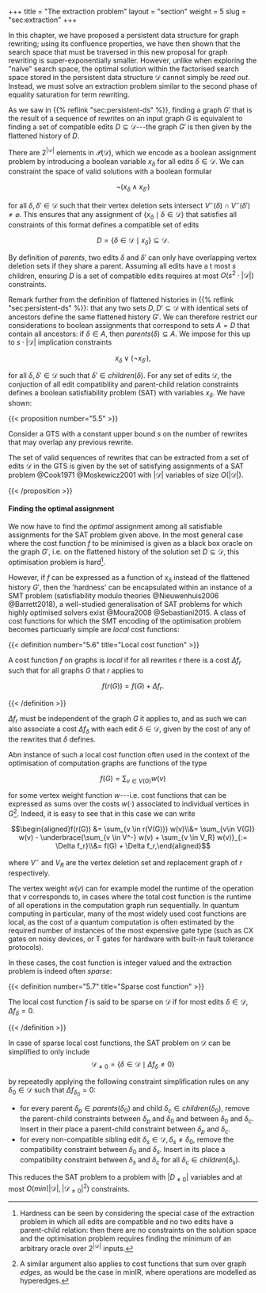 +++
title = "The extraction problem"
layout = "section"
weight = 5
slug = "sec:extraction"
+++

In this chapter, we have proposed a persistent data structure for graph rewriting; using its confluence properties, we have then shown that the search space that must be traversed in this new proposal for graph rewriting is super-exponentially smaller. However, unlike when exploring the "naive" search space, the optimal solution within the factorised search space stored in the persistent data structure $\mathcal{D}$ cannot simply be _read out_. Instead, we must solve an extraction problem similar to the second phase of equality saturation for term rewriting.

As we saw in {{% reflink "sec:persistent-ds" %}}, finding a graph $G'$ that is the result of a sequence of rewrites on an input graph $G$ is equivalent to finding a set of compatible edits $D \subseteq \mathcal{D}$---the graph $G'$ is then given by the flattened history of $D$.

There are $2^{|\mathcal{D}|}$ elements in $\mathcal{P}(\mathcal{D})$, which we encode as a boolean assignment problem by introducing a boolean variable $x_\delta$ for all edits $\delta \in \mathcal{D}$. We can constraint the space of valid solutions with a boolean formular

$$\neg (x_\delta \land x_{\delta'})$$

for all $\delta,\delta' \in \mathcal{D}$ such that their vertex deletion sets intersect $V^-(\delta) \cap V^-(\delta') \neq \varnothing$. This ensures that any assignment of $\{x_\delta \mid \delta \in \mathcal{D}\}$ that satisfies all constraints of this format defines a compatible set of edits

$$D = \{\delta \in \mathcal{D} \mid x_\delta\} \subseteq \mathcal{D}.$$

By definition of $parents$, two edits $\delta$ and $\delta'$ can only have overlapping vertex deletion sets if they share a parent. Assuming all edits have a t most $s$ children, ensuring $D$ is a set of compatible edits requires at most $O(s^2 \cdot |\mathcal{D}|)$ constraints.

Remark further from the definition of flattened histories in {{% reflink "sec:persistent-ds" %}}: that any two sets $D, D' \subseteq \mathcal{D}$ with identical sets of ancestors define the same flattened history $G'$. We can therefore restrict our considerations to boolean assignments that correspond to sets $A = D$ that contain all ancestors: if $\delta \in A$, then $parents(\delta) \subseteq A$. We impose for this up to $s \cdot |\mathcal{D}|$ implication constraints

$$x_\delta \lor (\neg x_{\delta'}),$$

for all $\delta,\delta' \in \mathcal{D}$ such that $\delta' \in children(\delta)$. For any set of edits $\mathcal{D}$, the conjuction of all edit compatibility and parent-child relation constraints defines a boolean satisfiability problem (SAT) with variables $x_\delta$. We have shown:

<!-- prettier-ignore -->
{{< proposition number="5.5" >}}

Consider a GTS with a constant upper bound $s$ on the number of rewrites that may overlap any previous rewrite.

The set of valid sequences of rewrites that can be extracted from a set of edits $\mathcal{D}$ in the GTS is given by the set of satisfying assignments of a SAT problem @Cook1971 @Moskewicz2001 with $|\mathcal{D}|$ variables of size $O(|\mathcal{D}|)$.

<!-- prettier-ignore -->
{{< /proposition >}}

#### Finding the optimal assignment

We now have to find the _optimal_ assignment among all satisfiable assignments for the SAT problem given above. In the most general case where the cost function $f$ to be minimised is given as a black box oracle on the graph $G'$, i.e. on the flattened history of the solution set $D \subseteq \mathcal{D}$, this optimisation problem is hard[^whynphard].

[^whynphard]: Hardness can be seen by considering the special case of the extraction problem in which all edits are compatible and no two edits have a parent-child relation: then there are no constraints on the solution space and the optimisation problem requires finding the minimum of an arbitrary oracle over $2^{|\mathcal{D}|}$ inputs.

However, if $f$ can be expressed as a function of $x_\delta$ instead of the flattened history $G'$, then the 'hardness' can be encapsulated within an instance of a SMT problem (satisfiability modulo theories @Nieuwenhuis2006 @Barrett2018), a well-studied generalisation of SAT problems for which highly optimised solvers exist @Moura2008 @Sebastiani2015. A class of cost functions for which the SMT encoding of the optimisation problem becomes particuarly simple are _local_ cost functions:

<!-- prettier-ignore -->
{{< definition number="5.6" title="Local cost function" >}}

A cost function $f$ on graphs is _local_ if for all rewrites $r$ there is a cost $\Delta f_r$ such that for all graphs $G$ that $r$ applies to

$$f(r(G)) = f(G) + \Delta f_r.$$

<!-- prettier-ignore -->
{{< /definition >}}

$\Delta f_r$ must be independent of the graph $G$ it applies to, and as such we can also associate a cost $\Delta f_\delta$ with each edit $\delta \in \mathcal{D}$, given by the cost of any of the rewrites that $\delta$ defines.

Abn instance of such a local cost function often used in the context of the optimisation of computation graphs are functions of the type

$$f(G) = \sum_{v \in V(G)} w(v)$$

for some vertex weight function $w$---i.e. cost functions that can be expressed as sums over the costs $w(\cdot)$ associated to individual vertices in $G$[^alsoedgesifyouwant]. Indeed, it is easy to see that in this case we can write

$$\begin{aligned}f(r(G)) &= \sum_{v \in r(V(G))} w(v)\\&= \sum_{v\in V(G)} w(v) - \underbrace{\sum_{v \in V^-} w(v) + \sum_{v \in V_R} w(v)}_{:= \Delta f_r}\\&= f(G) + \Delta f_r,\end{aligned}$$

where $V^-$ and $V_R$ are the vertex deletion set and replacement graph of $r$ respectively.

[^alsoedgesifyouwant]: A similar argument also applies to cost functions that sum over graph _edges_, as would be the case in minIR, where operations are modelled as hyperedges.

The vertex weight $w(v)$ can for example model the runtime of the operation that $v$ corresponds to, in cases where the total cost function is the runtime of all operations in the computation graph run sequentially. In quantum computing in particular, many of the most widely used cost functions are local, as the cost of a quantum computation is often estimated by the required number of instances of the most expensive gate type (such as CX gates on noisy devices, or T gates for hardware with built-in fault tolerance protocols).

In these cases, the cost function is integer valued and the extraction problem is indeed often _sparse_:

<!-- prettier-ignore -->
{{< definition number="5.7" title="Sparse cost function" >}}

The local cost function $f$ is said to be sparse on $\mathcal{D}$ if for most edits $\delta \in \mathcal{D}$, $\Delta f_\delta = 0$.

<!-- prettier-ignore -->
{{< /definition >}}

In case of sparse local cost functions, the SAT problem on $\mathcal{D}$ can be simplified to only include $$\mathcal{D}_{\neq 0} = \{\delta \in \mathcal{D} \mid \Delta f_\delta \neq 0\}$$

by repeatedly applying the following constraint simplification rules on any $\delta_0 \in \mathcal{D}$ such that $\Delta f_\delta_0 = 0$:

- for every parent $\delta_p \in parents(\delta_0)$ and child $\delta_c \in children(\delta_0)$, remove the parent-child constraints between $\delta_p$ and $\delta_0$ and between $\delta_0$ and $\delta_c$. Insert in their place a parent-child constraint between $\delta_p$ and $\delta_c$.
- for every non-compatible sibling edit $\delta_s \in \mathcal{D}, \delta_s \neq \delta_0$, remove the compatibility constraint between $\delta_0$ and $\delta_s$. Insert in its place a compatibility constraint between $\delta_s$ and $\delta_c$ for all $\delta_c \in children(\delta_s)$.

This reduces the SAT problem to a problem with $|D_{\neq 0}|$ variables and at most $O(min(|\mathcal{D}|, |\mathcal{D}_{\neq 0}|^2)$ constraints.
